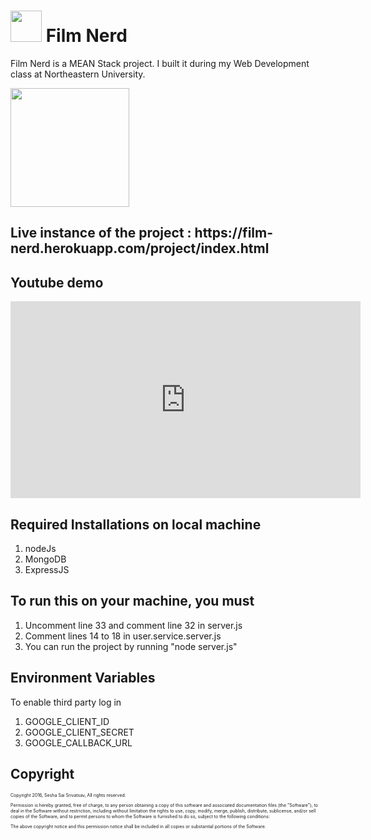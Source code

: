 <h1><img src="https://film-nerd.herokuapp.com/project/img/film_nerd_logo.jpg" height=50px> Film Nerd</h1>


<p>Film Nerd is a MEAN Stack project. I built it during my Web Development class at Northeastern University.</p>

<img src="https://excellentwebworld.com/wp-content/uploads/2017/09/images-3.jpg" height=190px>

<h2>
Live instance of the project : https://film-nerd.herokuapp.com/project/index.html 
</h2>


<h2>Youtube demo</h2>
<iframe width="560" height="315" src="https://www.youtube.com/embed/kWUMWL3Ntk8" frameborder="0" allowfullscreen></iframe>

<h2>Required Installations on local machine</h2>
<ol>
  <li>nodeJs</li>
  <li>MongoDB</li>
  <li>ExpressJS</li>
</ol>  





<h2>To run this on your machine, you must</h2>
<ol>
  <li>Uncomment line 33 and comment line 32 in server.js</li>
  <li>Comment lines 14 to 18 in user.service.server.js﻿</li>
  <li>You can run the project by running "node server.js"</li>
</ol>  

 
<h2>Environment Variables</h2>
<p>To enable third party log in </p>
<ol>
  <li>GOOGLE_CLIENT_ID</li>
  <li>GOOGLE_CLIENT_SECRET</li>
  <li>GOOGLE_CALLBACK_URL</li>
</ol>  

<h2>Copyright</h2>
<p style="font-size:50%;">Copyright 2016, Sesha Sai Srivatsav, All rights reserved.</p>
 

<p style="font-size:50%;">Permission is hereby granted, free of charge, to any person obtaining a copy
of this software and associated documentation files (the "Software"), to deal
in the Software without restriction, including without limitation the rights
to use, copy, modify, merge, publish, distribute, sublicense, and/or sell
copies of the Software, and to permit persons to whom the Software is
furnished to do so, subject to the following conditions:</p>

<p style="font-size:50%;">The above copyright notice and this permission notice shall be included in
all copies or substantial portions of the Software.</p>

